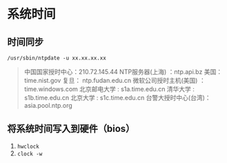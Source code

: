 # 系统时间

时间同步
----------
`/usr/sbin/ntpdate -u xx.xx.xx.xx`

> 中国国家授时中心：210.72.145.44
  NTP服务器(上海) ：ntp.api.bz
  美国： time.nist.gov
  复旦： ntp.fudan.edu.cn
  微软公司授时主机(美国) ：time.windows.com
  北京邮电大学 : s1a.time.edu.cn
  清华大学 : s1b.time.edu.cn
  北京大学 : s1c.time.edu.cn
  台警大授时中心(台湾)：asia.pool.ntp.org

将系统时间写入到硬件（bios）
------------
1. `hwclock`
2. `clock -w`
